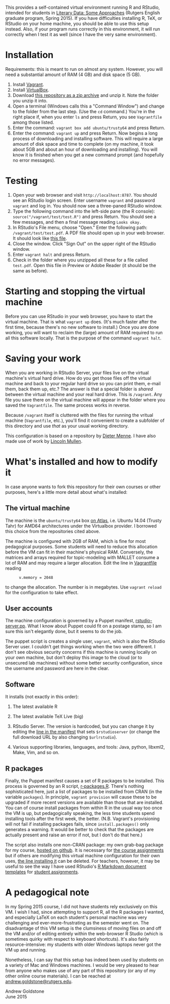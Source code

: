 This provides a self-contained virtual environment running R and RStudio, intended for students in [Literary Data: Some Approaches](http://rci.rutgers.edu/~ag978/litdata) (Rutgers English graduate program, Spring 2015). If you have difficulties installing R, TeX, or RStudio on your home machine, you should be able to use this setup instead. Also, if your program runs correctly in this environment, it will run correctly when I test it as well (since I have the very same environment). 

# Installation

Requirements: this is meant to run on almost any system. However, you will need a substantial amount of RAM (4 GB) and disk space (5 GB).

1. Install [Vagrant](https://www.vagrantup.com/downloads).
2. Install [VirtualBox](https://www.virtualbox.org/wiki/Downloads).
3. Download [this repository as a zip archive](https://github.com/agoldst/litdata-vagrant/archive/master.zip) and unzip it. Note the folder you unzip it into.
4. Open a terminal (Windows calls this a "Command Window") and change to the folder from the last step. (Use the `cd` command.) You're in the right place if, when you enter `ls` and press Return, you see `Vagrantfile` among those listed.
5. Enter the command: `vagrant box add ubuntu/trusty64` and press Return.
6. Enter the command: `vagrant up` and press Return. Now begins a long process of downloading and installing software. This will require a large amount of disk space and time to complete (on my machine, it took about 5GB and about an hour of downloading and installing). You will know it is finished when you get a new command prompt (and hopefully no error messages).


# Testing

1. Open your web browser and visit `http://localhost:8787`. You should see an RStudio login screen. Enter username `vagrant` and password `vagrant` and log in. You should now see a three-paned RStudio window.
1. Type the following command into the left-side pane (the R console): `source("/vagrant/test/test.R")` and press Return. You should see a few messages, and then a final message reading `Looks okay.`
1. In RStudio's File menu, choose "Open." Enter the following path: `/vagrant/test/test.pdf`. A PDF file should open up in your web browser. It should look like [this file](http://www.rci.rutgers.edu/~ag978/litdata/test-vagrant.pdf).
1. Close the window. Click "Sign Out" on the upper right of the RStudio window.
1. Enter `vagrant halt` and press Return.
1. Check in the folder where you unzipped all these for a file called `test.pdf`. Open this file in Preview or Adobe Reader (it should be the same as before).

# Starting and stopping the virtual machine

Before you can use RStudio in your web browser, you have to start the virtual machine. That is what `vagrant up` does. (It's much faster after the first time, because there's no new software to install.) Once you are done working, you will want to reclaim the (large) amount of RAM required to run all this software locally. That is the purpose of the command `vagrant halt`.

# Saving your work

When you are working in RStudio Server, your files live on the virtual machine's virtual hard drive. How do you get those files off the virtual machine and back to your regular hard drive so you can print them, e-mail them, back them up, etc.? The answer is that a special folder is *shared* between the virtual machine and your real hard drive. This is `/vagrant`. Any file you save there on the virtual machine will appear in the folder where you saved the `Vagrantfile`. The same process works in reverse.

Because `/vagrant` itself is cluttered with the files for running the vritual machine (`Vagrantfile`, etc.), you'll find it convenient to create a subfolder of this directory and use *that* as your usual working directory.

This configuration is based on a repository by [Dieter Menne](https://bitbucket.org/dmenne/rstudio-shiny-server-on-ubuntu). I have also made use of work by [Lincoln Mullen](https://github.com/lmullen/vagrant-r-dev/).

# What's installed and how to modify it

In case anyone wants to fork this repository for their own courses or other purposes, here's a little more detail about what's installed:

## The virtual machine

The machine is the `ubuntu/trusty64` box [on Atlas](https://atlas.hashicorp.com/ubuntu/boxes/trusty64), i.e. Ubuntu 14.04 (Trusty Tahr) for AMD64 architectures under the Virtualbox provider. I borrowed this choice from the repositories cited above. 

The machine is configured with 2GB of RAM, which is fine for most pedagogical purposes. Some students will need to reduce this allocation before the VM can fit in their machine's physical RAM. Conversely, the matrices and arrays required for topic-modeling with MALLET consume a lot of RAM and may require a larger allocation. Edit the line in [Vagrantfile](Vagrantfile#L11) reading

````
      v.memory = 2048
````

to change the allocation. The number is in megabytes. Use `vagrant reload` for the configuration to take effect.

## User accounts

The machine configuration is governed by a Puppet manifest, [rstudio-server.pp](puppet/manifests/rstudio-server.pp). What I know about Puppet could fit on a postage stamp, so I am sure this isn't elegantly done, but it seems to do the job.

The puppet script is creates a single user, `vagrant`, which is also the RStudio Server user. I couldn't get things working when the two were different. I don't see obvious security concerns if this machine is running locally on your own machine, but don't deploy this image to the cloud (or to unsecured lab machines) without some better security configuration, since the username and password are here in the clear. 

## Software

 It installs (not exactly in this order):

1. The latest available R

2. The latest available TeX Live (big)

3. RStudio Server. The version is hardcoded, but you can change it by editing the [line in the manifest](puppet/manifests/rstudio-server.pp#L3) that sets `$rstudioserver` (or change the full download URL by also changing `$urlrstudio`).

4. Various supporting libraries, languages, and tools: Java, python, libxml2, Make, Vim, and so on.


## R packages

Finally, the Puppet manifest causes a set of R packages to be installed. This process is governed by an R script, [r-packages.R](r-packages.R). There's nothing sophisticated here, just a list of packages to be installed from CRAN (in the variable `packages`). In principle, `vagrant provision` will cause these to be upgraded if more recent versions are available than those that are installed. You can of course install packages from within R in the usual way too once the VM is up, but pedagogically speaking, the less time students spend installing tools after the first week, the better. (N.B. Vagrant's provisioning will not fail if installing packages fails, since `install.packages()` only generates a warning. It would be better to check that the packages are actually present and raise an error if not, but I don't do that here.)

The script also installs one non-CRAN package: my own grab-bag package for my course, [hosted on github](http://github.com/agoldst/litdata). It is necessary for [the course assignments](http://rci.rutgers.edu/~ag978/litdata/hw) but if others are modifying this virtual machine configuration for their own uses, [the line installing it](r-packages.R#L22) can be deleted. For teachers, however, it may be useful to see the way I have used RStudio's [R Markdown document templates](http://rmarkdown.rstudio.com/developer_document_templates.html) for [student assignments](https://github.com/agoldst/litdata/tree/master/inst/rmarkdown/templates).

# A pedagogical note

In my Spring 2015 course, I did not have students rely exclusively on this VM. I wish I had, since attempting to support R, all the R packages I wanted, and especially LaTeX on each student's personal machine was very challenging and ever-more-frustrating as the semester went on. The disadvantage of this VM setup is the clumsiness of moving files on and off the VM and/or of editing entirely within the web-browser R Studio (which is sometimes quirky with respect to keyboard shortcuts). It's also fairly resource-intensive: my students with older Windows laptops never got the VM up and running.

Nonetheless, I can say that this setup has indeed been used by students on a variety of Mac and Windows machines. I would be very pleased to hear from anyone who makes use of any part of this repository (or any of my other online course materials). I can be reached at <andrew.goldstone@rutgers.edu>.

Andrew Goldstone  
June 2015
